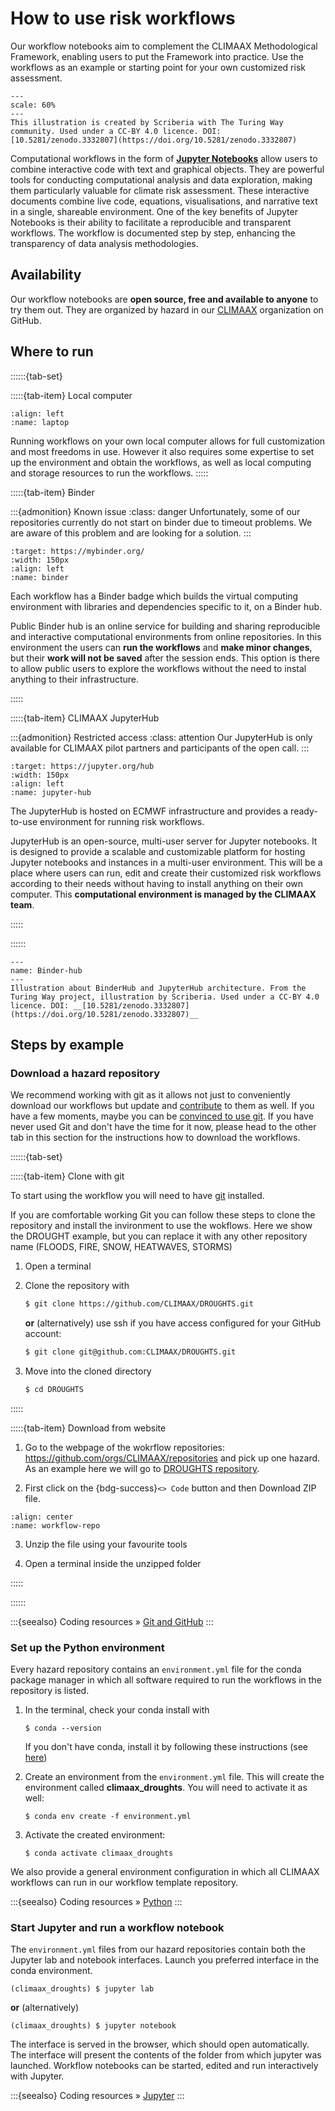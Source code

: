 # How to use risk workflows

Our workflow notebooks aim to complement the CLIMAAX Methodological Framework, enabling users to put the Framework into practice. Use the workflows as an example or starting point for your own customized risk assessment.

```{figure} ../images/illustration/how_to_use_workflows.jpg
---
scale: 60%
---
This illustration is created by Scriberia with The Turing Way community. Used under a CC-BY 4.0 licence. DOI: [10.5281/zenodo.3332807](https://doi.org/10.5281/zenodo.3332807)
```

Computational workflows in the form of __[Jupyter Notebooks](https://jupyter-notebook.readthedocs.io/en/latest/)__ allow users to combine interactive code with text and graphical objects. They are powerful tools for conducting computational analysis and data exploration, making them particularly valuable for climate risk assessment. These interactive documents combine live code, equations, visualisations, and narrative text in a single, shareable environment. One of the key benefits of Jupyter Notebooks is their ability to facilitate a reproducible and transparent workflows. The workflow is documented step by step, enhancing the transparency of data analysis methodologies.


## Availability

Our workflow notebooks are **open source, free and available to anyone** to try them out. They are organized by hazard in our [CLIMAAX](https://github.com/climaax/) organization on GitHub.


## Where to run

::::::{tab-set}

:::::{tab-item} Local computer

```{image} ../images/laptop.png
:align: left
:name: laptop
```

Running workflows on your own local computer allows for full customization and most freedoms in use.
However it also requires some expertise to set up the environment and obtain the workflows, as well as local computing and storage resources to run the workflows.
:::::


:::::{tab-item} Binder

:::{admonition} Known issue
:class: danger
Unfortunately, some of our repositories currently do not start on binder due to timeout problems. We are aware of this problem and are looking for a solution.
:::

```{image} ../images/binder-logo.svg
:target: https://mybinder.org/
:width: 150px
:align: left
:name: binder
```
Each workflow has a Binder badge which builds the virtual computing environment with libraries and dependencies specific to it, on a Binder hub.

Public Binder hub is an online service for building and sharing reproducible and interactive computational environments from online repositories.
In this environment the users can **run the workflows** and **make minor changes**, but their **work will not be saved** after the session ends.
This option is there to allow public users to explore the workflows without the need to instal anything to their infrastructure.

:::::


:::::{tab-item} CLIMAAX JupyterHub

:::{admonition} Restricted access
:class: attention
Our JupyterHub is only available for CLIMAAX pilot partners and participants of the open call.
:::

```{image} ../images/jupyter-hub-logo.svg
:target: https://jupyter.org/hub
:width: 150px
:align: left
:name: jupyter-hub
```

The JupyterHub is hosted on ECMWF infrastructure and provides a ready-to-use environment for running risk workflows.

JupyterHub is an open-source, multi-user server for Jupyter notebooks. It is designed to provide a scalable and customizable platform for hosting Jupyter notebooks and instances in a multi-user environment. This will be a place where users can run, edit and create their customized risk workflows according to their needs without having to install anything on their own computer.
This **computational environment is managed by the CLIMAAX team**.

:::::

::::::

```{figure} ../images/illustration/BinderHub.jpg
---
name: Binder-hub
---
Illustration about BinderHub and JupyterHub architecture. From the Turing Way project, illustration by Scriberia. Used under a CC-BY 4.0 licence. DOI: __[10.5281/zenodo.3332807](https://doi.org/10.5281/zenodo.3332807)__
```


## Steps by example


### Download a hazard repository

We recommend working with git as it allows not just to conveniently download our workflows but update and [contribute](../community/contribute#contribute-to-risk-recipes) to them as well.
If you have a few moments, maybe you can be [convinced to use git](https://the-turing-way.netlify.app/reproducible-research/vcs).
If you have never used Git and don't have the time for it now, please head to the other tab in this section for the instructions how to download the workflows.

::::::{tab-set}

:::::{tab-item} Clone with git

To start using the workflow you will need to have [git](https://git-scm.com/) installed.

If you are comfortable working Git you can follow these steps to clone the repository and install the invironment to use the wokflows.
Here we show the DROUGHT example, but you can replace it with any other repository name (FLOODS, FIRE, SNOW, HEATWAVES, STORMS)

1. Open a terminal

2. Clone the repository with

    ```bash
    $ git clone https://github.com/CLIMAAX/DROUGHTS.git
    ```

    **or** (alternatively) use ssh if you have access configured for your GitHub account:

    ```bash
    $ git clone git@github.com:CLIMAAX/DROUGHTS.git
    ```

3. Move into the cloned directory
    ```bash
    $ cd DROUGHTS
    ```

:::::

:::::{tab-item} Download from website

1. Go to the webpage of the wokrflow repositories: https://github.com/orgs/CLIMAAX/repositories and pick up one hazard.
As an example here we will go to [DROUGHTS repository](https://github.com/CLIMAAX/DROUGHTS).

2. First click on the {bdg-success}`<> Code` button and then Download ZIP file.

```{figure} ../images/download-repo.png
:align: center
:name: workflow-repo
```
3. Unzip the file using your favourite tools

4. Open a terminal inside the unzipped folder

:::::

::::::

:::{seealso}
Coding resources » [Git and GitHub](../resources/coding.md#git-and-github)
:::


### Set up the Python environment

Every hazard repository contains an `environment.yml` file for the conda package manager in which all software required to run the workflows in the repository is listed.

1. In the terminal, check your conda install with

    ```
    $ conda --version
    ```

    If you don't have conda, install it by following these instructions (see [here](https://docs.conda.io/en/latest/miniconda.html))

2. Create an environment from the `environment.yml` file.
    This will create the environment called **climaax_droughts**. You will need to activate it as well:

    ```
    $ conda env create -f environment.yml
    ```

3. Activate the created environment:

    ```
    $ conda activate climaax_droughts
    ```

We also provide a general environment configuration in which all CLIMAAX workflows can run in our workflow template repository.

:::{seealso}
Coding resources » [Python](../resources/coding.md#python)
:::


### Start Jupyter and run a workflow notebook

The `environment.yml` files from our hazard repositories contain both the Jupyter lab and notebook interfaces. Launch you preferred interface in the conda environment.

```
(climaax_droughts) $ jupyter lab
```

**or** (alternatively)

```
(climaax_droughts) $ jupyter notebook
```

The interface is served in the browser, which should open automatically. The interface will present the contents of the folder from which jupyter was launched. Workflow notebooks can be started, edited and run interactively with Jupyter.

:::{seealso}
Coding resources » [Jupyter](../resources/coding.md#jupyter)
:::
